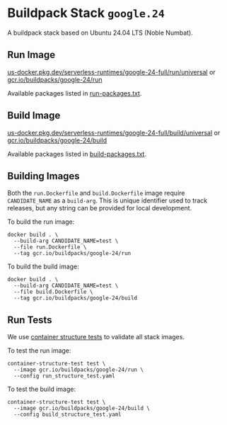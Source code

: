 # Buildpack Stack `google.24`

A buildpack stack based on Ubuntu 24.04 LTS (Noble Numbat).

## Run Image

[us-docker.pkg.dev/serverless-runtimes/google-24-full/run/universal](https://us-docker.pkg.dev/serverless-runtimes/google-24-full/run/universal)
or
[gcr.io/buildpacks/google-24/run](https://gcr.io/buildpacks/google-24/run)

Available packages listed in [run-packages.txt](./run-packages.txt).

## Build Image
[us-docker.pkg.dev/serverless-runtimes/google-24-full/build/universal](https://us-docker.pkg.dev/serverless-runtimes/google-24-full/build/universal)
or
[gcr.io/buildpacks/google-24/build](https://gcr.io/buildpacks/google-24/build)

Available packages listed in [build-packages.txt](./build-packages.txt).

## Building Images

Both the `run.Dockerfile` and `build.Dockerfile` image require `CANDIDATE_NAME`
as a `build-arg`. This is unique identifier used to track releases, but any
string can be provided for local development.

To build the run image:

```
docker build . \
  --build-arg CANDIDATE_NAME=test \
  --file run.Dockerfile \
  --tag gcr.io/buildpacks/google-24/run
```

To build the build image:

```
docker build . \
  --build-arg CANDIDATE_NAME=test \
  --file build.Dockerfile \
  --tag gcr.io/buildpacks/google-24/build
```

## Run Tests

We use [container structure tests](https://github.com/GoogleContainerTools/container-structure-test)
to validate all stack images.

To test the run image:

```
container-structure-test test \
  --image gcr.io/buildpacks/google-24/run \
  --config run_structure_test.yaml
```

To test the build image:

```
container-structure-test test \
  --image gcr.io/buildpacks/google-24/build \
  --config build_structure_test.yaml
```